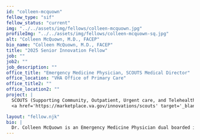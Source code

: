 ```yaml
---
id: "colleen-mcquown"
fellow_type: "sif"
fellow_status: "current"
img: "../../assets/img/fellows/colleen-mcquown.jpg"
profileImg: "../../assets/img/fellows/colleen-mcquown-sq.jpg"
alt: "Colleen McQuown, M.D., FACEP"
bio_name: "Colleen McQuown, M.D., FACEP"
title: "2025 Senior Innovation Fellow"
job: ""
job2: ""
job_description: ""
office_title: "Emergency Medicine Physician, SCOUTS Medical Director"
office_location: "VHA Office of Primary Care"
office_title2: ""
office_location2: ""
project: |
  SCOUTS (Supporting Community, Outpatient, Urgent care, and Telehealth Services)<br><br>
  <a href='https://marketplace.va.gov/innovations/scouts' target='_blank'>Learn more at Diffusion Marketplace</a>

layout: "fellow.njk"
bio: |
  Dr. Colleen McQuown is an Emergency Medicine Physician dual boarded in Emergency Medicine and Emergency Medicine Services. She is a former president of the Academy of Geriatric Emergency Medicine with the Society for Academic Emergency Medicine. Dr. McQuown has served on the National VHA Geriatric Emergency Medicine and National VHA Emergency Ambulance Service programs as a senior advisor. Currently, she is the National Director of the VA SCOUTS (Supporting Community, Outpatient, Urgent care, and Telehealth Services) program, which is an Office of Rural Health Enterprise Wide Initiative and Shark Tank Promising Practice. Dr. McQuown also serves the VHA Office of Primary Care as an Intermediate Care Technician (ICT) Program Senior Advisor and the Clinical Director of the Foundational ICT Course for Emergency Medicine with VA SimLEARN. As part of Dr. McQuown's Fellowship, she will be further developing and diffusing SCOUTS as a nationwide program.
---
```

